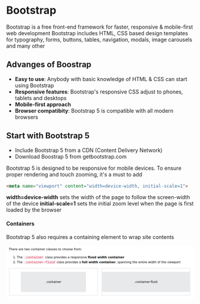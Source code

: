 # Bootstrap
Bootstrap is a free front-end framework for faster, responsive & mobile-first web development
Bootstrap includes HTML, CSS based design templates for typography, forms, buttons, tables, navigation, modals, image carousels and many other

## Advanges of Boostrap
- **Easy to use**: Anybody with basic knowledge of HTML & CSS can start using Bootstrap
- **Responsive features**: Bootstrap's responsive CSS adjust to phones, tablets and desktops
- **Mobile-first approach**
- **Browser compatibity**: Bootstrap 5 is compatible with all modern browsers

## Start with Bootstrap 5
- Include Bootstrap 5 from a CDN (Content Delivery Network)
- Download Boostrap 5 from getbootstrap.com

Bootstrap 5 is designed to be responsive for mobile devices. To ensure proper rendering and touch zooming, it's a must to add
```html
<meta name="viewport" content="width=device-width, initial-scale=1">
```
**width=device-width** sets the width of the page to follow the screen-width of the device
**initial-scale=1** sets the initial zoom level when the page is first loaded by the browser

#### Containers
Bootstrap 5 also requires a containing element to wrap site contents
<p align="center">
	<img src="img/bootstrap-containers.png" alt="Bootstrap containers">
</p>
